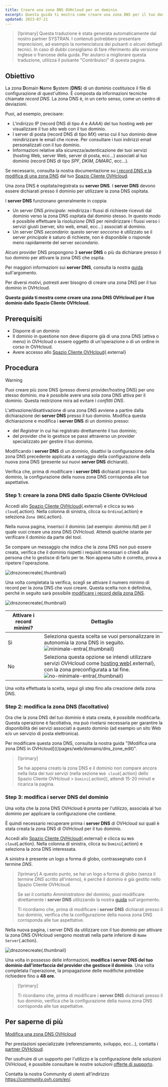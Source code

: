 ```yaml
---
title: Creare una zona DNS OVHcloud per un dominio
excerpt: Questa guida ti mostra come creare una zona DNS per il tuo dominio dallo Spazio Cliente OVHcloud
updated: 2023-07-21
---
```


> [!primary]
> Questa traduzione è stata generata automaticamente dal nostro partner SYSTRAN. I contenuti potrebbero presentare imprecisioni, ad esempio la nomenclatura dei pulsanti o alcuni dettagli tecnici. In caso di dubbi consigliamo di fare riferimento alla versione inglese o francese della guida. Per aiutarci a migliorare questa traduzione, utilizza il pulsante "Contribuisci" di questa pagina.
>

## Obiettivo

La zona **D**omain **N**ame **S**ystem (**DNS**) di un dominio costituisce il file di configurazione di quest'ultimo. È composta da informazioni tecniche chiamate *record DNS*. La zona DNS è, in un certo senso, come un centro di deviazioni.

Puoi, ad esempio, precisare:

- L'indirizzo IP (record DNS di tipo *A* e *AAAA*) del tuo hosting web per visualizzare il tuo sito web con il tuo dominio.
- I server di posta (record DNS di tipo *MX*) verso cui il tuo dominio deve reindirizzare le email che riceve. Per consultare i tuoi indirizzi email personalizzati con il tuo dominio.
- Informazioni relative alla sicurezza/autenticazione dei tuoi servizi (hosting Web, server Web, server di posta, ecc...) associati al tuo dominio (record DNS di tipo *SPF*, *DKIM*, *DMARC*, ecc...).

Se necessario, consulta la nostra documentazione su [i record DNS e la modifica di una zona DNS](/pages/web/domains/dns_zone_edit) dal tuo [Spazio Cliente OVHcloud](https://www.ovh.com/auth/?action=gotomanager&from=https://www.ovh.it/&ovhSubsidiary=it).

Una zona DNS è ospitata/registrata su **server DNS**. I **server DNS** devono essere dichiarati presso il dominio per utilizzare la zona DNS ospitata. 

I **server DNS** funzionano generalmente in coppia:

- Un server DNS *principale*: reindirizza i flussi di richieste ricevuti dal dominio verso la zona DNS ospitata dal dominio stesso. In questo modo è possibile effettuare la *risoluzione DNS* per reindirizzare i flussi verso i servizi giusti (server, sito web, email, ecc...) associati al dominio.
- Un server DNS *secondario*: questo server *soccorso* è utilizzato se il server *principale* è saturo di richieste, non è disponibile o risponde meno rapidamente del server *secondario*.

Alcuni provider DNS propongono 3 **server DNS** o più da dichiarare presso il tuo dominio per attivare la zona DNS che ospita.

Per maggiori informazioni sui **server DNS**, consulta la nostra [guida](/pages/web/domains/dns_server_general_information) sull'argomento.

Per diversi motivi, potresti aver bisogno di creare una zona DNS per il tuo dominio in OVHcloud.

**Questa guida ti mostra come creare una zona DNS OVHcloud per il tuo dominio dallo Spazio Cliente OVHcloud.**

## Prerequisiti

- Disporre di un dominio
- Il dominio in questione non deve disporre già di una zona DNS (attiva o meno) in OVHcloud o essere oggetto di un'operazione o di un ordine in corso in OVHcloud.
- Avere accesso allo [Spazio Cliente OVHcloud](https://www.ovh.com/auth/?action=gotomanager&from=https://www.ovh.it/&ovhSubsidiary=it){.external}

## Procedura

> [!warning]
>
> Puoi creare più zone DNS (presso diversi provider/hosting DNS) per uno stesso dominio. ma è possibile avere una sola zona DNS attiva per il dominio. Questa restrizione mira ad evitare i *conflitti DNS*.
>
> L'attivazione/disattivazione di una zona DNS avviene a partire dalla dichiarazione dei **server DNS** presso il tuo dominio. Modifica questa dichiarazione e modifica i **server DNS** di un dominio presso: 
>
> - del *Registrar* in cui hai registrato direttamente il tuo dominio;
> - del provider che lo gestisce se passi attraverso un provider specializzato per gestire il tuo dominio.
>
> Modificando i **server DNS** di un dominio, disattivi la configurazione della zona DNS precedente applicata a vantaggio della configurazione della nuova zona DNS (presente sui nuovi **server DNS** dichiarati).
>
> Verifica che, prima di modificare i **server DNS** dichiarati presso il tuo dominio, la configurazione della nuova zona DNS corrisponda alle tue aspettative.
>

### Step 1: creare la zona DNS dallo Spazio Cliente OVHcloud

Accedi allo [Spazio Cliente OVHcloud](https://www.ovh.com/auth/?action=gotomanager&from=https://www.ovh.it/&ovhSubsidiary=it){.external} e clicca su `Web cloud`{.action}. Nella colonna di sinistra, clicca su `Ordina`{.action} e seleziona `Zona DNS`{.action}.

Nella nuova pagina, inserisci il dominio (ad esempio: *dominio.tld*) per il quale vuoi creare una zona DNS OVHcloud. Attendi qualche istante per verificare il dominio da parte del tool.

Se compare un messaggio che indica che la zona DNS non può essere creata, verifica che il dominio rispetti i requisiti necessari o chiedi alla persona che lo gestisce di farlo per te. Non appena tutto è corretto, prova a ripetere l'operazione.

![dnszonecreate](images/dns-zone-create-step1.png){.thumbnail}

Una volta completata la verifica, scegli se attivare il numero minimo di record per la zona DNS che vuoi creare. Questa scelta non è definitiva, perché in seguito sarà possibile [modificare i record della zona DNS](/pages/web/domains/dns_zone_edit).

![dnszonecreate](images/dns-zone-create-step2.png){.thumbnail}

|Attivare i record minimi?|Dettaglio|
|---|---|
|Sì|Seleziona questa scelta se vuoi personalizzare in autonomia la zona DNS in seguito.</br>![minimale-entra](images/minimal.png){.thumbnail}|
|No|Seleziona questa opzione se intendi utilizzare servizi OVHcloud come [hosting web](https://www.ovhcloud.com/it/web-hosting/){.external}, con la zona preconfigurata a tal fine.</br>![no-minimale-entra](images/no_minimal.png){.thumbnail}|

Una volta effettuata la scelta, segui gli step fino alla creazione della zona DNS.

### Step 2: modifica la zona DNS (facoltativo)

Ora che la zona DNS del tuo dominio è stata creata, è possibile modificarla. Questa operazione è facoltativa, ma può rivelarsi necessaria per garantire la disponibilità dei servizi associati a questo dominio (ad esempio un sito Web e/o un servizio di posta elettronica).

Per modificare questa zona DNS, consulta la nostra guida "[Modifica una zona DNS in OVHcloud]((/pages/web/domains/dns_zone_edit)".

> [!primary]
>
> Se hai appena creato la zona DNS e il dominio non compare ancora nella lista dei tuoi servizi (nella sezione `Web cloud`{.action} dello Spazio Cliente OVHcloud > `Domini`{.action}), attendi 15-20 minuti e ricarica la pagina.
>

### Step 3: modifica i server DNS del dominio

Una volta che la zona DNS OVHcloud è pronta per l'utilizzo, associala al tuo dominio per applicare la configurazione che contiene. 

È quindi necessario recuperare prima i **server DNS** di OVHcloud sui quali è stata creata la zona DNS di OVHcloud per il tuo dominio.

Accedi allo [Spazio Cliente OVHcloud](https://www.ovh.com/auth/?action=gotomanager&from=https://www.ovh.it/&ovhSubsidiary=it){.external} e clicca su `Web cloud`{.action}. Nella colonna di sinistra, clicca su `Domini`{.action} e seleziona la zona DNS interessata. 

A sinistra è presente un logo a forma di globo, contrassegnato con il termine *DNS*. 

> [!primary]
> A questo punto, se hai un logo a forma di globo (senza il termine *DNS* scritto all'interno), è perché il dominio è già gestito nello Spazio Cliente OVHcloud. 
>
> Se sei il contatto *Amministratore* del dominio, puoi modificare direttamente i **server DNS** utilizzando la nostra [guida](/pages/web/domains/dns_server_general_information) sull'argomento.
>
> Ti ricordiamo che, prima di modificare i **server DNS** dichiarati presso il tuo dominio, verifica che la configurazione della nuova zona DNS corrisponda alle tue aspettative.
>

Nella nuova pagina, i server DNS da utilizzare con il tuo dominio per attivare la zona DNS OVHcloud vengono mostrati nella parte inferiore di `Name Server`{.action}.

![dnszonecreate](images/dns-zone-create-step3.png){.thumbnail}

Una volta in possesso delle informazioni, **modifica i server DNS del tuo dominio dall'interfaccia del provider che gestisce il dominio**. Una volta completata l'operazione, la propagazione delle modifiche potrebbe richiedere fino a **48 ore**.

> [!primary]
>
> Ti ricordiamo che, prima di modificare i **server DNS** dichiarati presso il tuo dominio, verifica che la configurazione della nuova zona DNS corrisponda alle tue aspettative.
>

## Per saperne di più

[Modifica una zona DNS OVHcloud](/pages/web/domains/dns_zone_edit)

Per prestazioni specializzate (referenziamento, sviluppo, ecc...), contatta i [partner OVHcloud](https://partner.ovhcloud.com/it/directory/).

Per usufruire di un supporto per l'utilizzo e la configurazione delle soluzioni OVHcloud, è possibile consultare le nostre soluzioni [offerte di supporto](https://www.ovhcloud.com/it/support-levels/).

Contatta la nostra Community di utenti all'indirizzo <https://community.ovh.com/en/>.